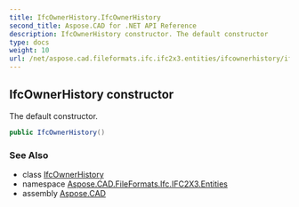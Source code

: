 ```yaml
---
title: IfcOwnerHistory.IfcOwnerHistory
second_title: Aspose.CAD for .NET API Reference
description: IfcOwnerHistory constructor. The default constructor
type: docs
weight: 10
url: /net/aspose.cad.fileformats.ifc.ifc2x3.entities/ifcownerhistory/ifcownerhistory/
---
```

## IfcOwnerHistory constructor

The default constructor.

```csharp
public IfcOwnerHistory()
```

### See Also

* class [IfcOwnerHistory](../)
* namespace [Aspose.CAD.FileFormats.Ifc.IFC2X3.Entities](../../ifcownerhistory/)
* assembly [Aspose.CAD](../../../)


